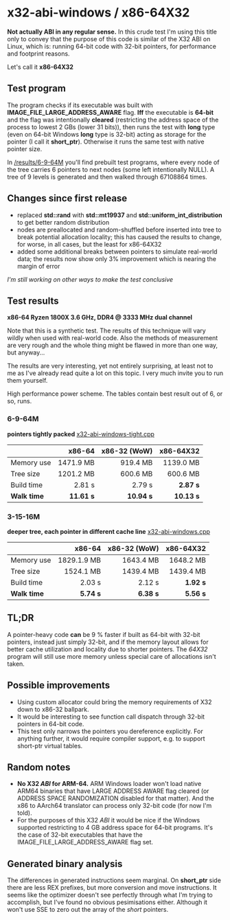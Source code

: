 ﻿# x32-abi-windows / x86-64X32

**Not actually ABI in any regular sense.** In this crude test I'm using this title only to convey that the purpose of this code is similar of the X32 ABI on Linux, which is: running 64-bit code with 32-bit pointers, for performance and footprint reasons.

Let's call it **x86-64X32**

## Test program

The program checks if its executable was built with **IMAGE_FILE_LARGE_ADDRESS_AWARE** flag. **Iff** the executable is **64-bit** and the flag was intentionally **cleared** (restricting the address space of the process to lowest 2 GBs (lower 31 bits)), then runs the test with **long** type (even on 64-bit Windows **long** type is 32-bit) acting as storage for the pointer (I call it **short_ptr**). Otherwise it runs the same test with native pointer size.

In [/results/6-9-64M](https://github.com/tringi/x32-abi-windows/tree/master/results/6-9-64M) you'll find prebuilt test programs, where every node of the tree carries 6 pointers to next nodes (some left intentionally NULL). A tree of 9 levels is generated and then walked through 67108864 times.

## Changes since first release

* replaced **std::rand** with **std::mt19937** and **std::uniform_int_distribution** to get better random distribution
* nodes are preallocated and random-shuffled before inserted into tree to break potential allocation locality; this has caused the results to change, for worse, in all cases, but the least for x86-64X32
* added some additional breaks between pointers to simulate real-world data; the results now show only 3% improvement which is nearing the margin of error

*I'm still working on other ways to make the test conclusive*

## Test results
**x86-64 Ryzen 1800X 3.6 GHz, DDR4 @ 3333 MHz dual channel**

Note that this is a synthetic test. The results of this technique will vary wildly when used with real-world code. Also the methods of measurement are very rough and the whole thing might be flawed in more than one way, but anyway...

The results are very interesting, yet not entirely surprising, at least not to me as I've already read quite a lot on this topic. I very much invite you to run them yourself.

High performance power scheme. The tables contain best result out of 6, or so, runs.

### 6-9-64M
**pointers tightly packed** [x32-abi-windows-tight.cpp](https://github.com/tringi/x32-abi-windows/blob/master/x32-abi-windows-tight.cpp)

|  | x86-64 | x86-32 (WoW) | x86-64X32 |
| --- | ---: | ---: | ---: |
| Memory use | 1471.9 MB | 919.4 MB | 1139.0 MB |
| Tree size | 1201.2 MB | 600.6 MB | 600.6 MB |
| Build time | 2.81 s | 2.79 s | **2.87 s** |
| **Walk time** | **11.61 s** | **10.94 s** | **10.13 s** |

### 3-15-16M
**deeper tree, each pointer in different cache line** [x32-abi-windows.cpp](https://github.com/tringi/x32-abi-windows/blob/master/x32-abi-windows.cpp)

|  | x86-64 | x86-32 (WoW) | x86-64X32 |
| --- | ---: | ---: | ---: |
| Memory use | 1829.1.9 MB | 1643.4 MB | 1648.2 MB |
| Tree size | 1524.1 MB | 1439.4 MB | 1439.4 MB |
| Build time | 2.03 s | 2.12 s | **1.92 s** |
| **Walk time** | **5.74 s** | **6.38 s** | **5.56 s** |

## TL;DR

A pointer-heavy code **can** be 9 % faster if built as 64-bit with 32-bit pointers, instead just simply 32-bit, and if the memory layout allows for better cache utilization and locality due to shorter pointers. The *64X32* program will still use more memory unless special care of allocations isn't taken.

## Possible improvements

* Using custom allocator could bring the memory requirements of X32 down to x86-32 ballpark.
* It would be interesting to see function call dispatch through 32-bit pointers in 64-bit code.
* This test only narrows the pointers you dereference explicitly. For anything further, it would require compiler support, e.g. to support short-ptr virtual tables.

## Random notes

* **No X32 *ABI* for ARM-64.** ARM Windows loader won't load native ARM64 binaries that have LARGE ADDRESS AWARE flag cleared (or ADDRESS SPACE RANDOMIZATION disabled for that matter). And the x86 to AArch64 translator can process only 32-bit code (for now I'm told).
* For the purposes of this X32 *ABI* it would be nice if the Windows supported restricting to 4 GB address space for 64-bit programs. It's the case of 32-bit executables that have the IMAGE_FILE_LARGE_ADDRESS_AWARE flag set.

## Generated binary analysis

The differences in generated instructions seem marginal. On **short_ptr** side there are less REX prefixes, but more conversion and move instructions. It seems like the optimizer doesn't see perfectly through what I'm trying to accomplish, but I've found no obvious pesimisations either. Although it won't use SSE to zero out the array of the *short* pointers.

